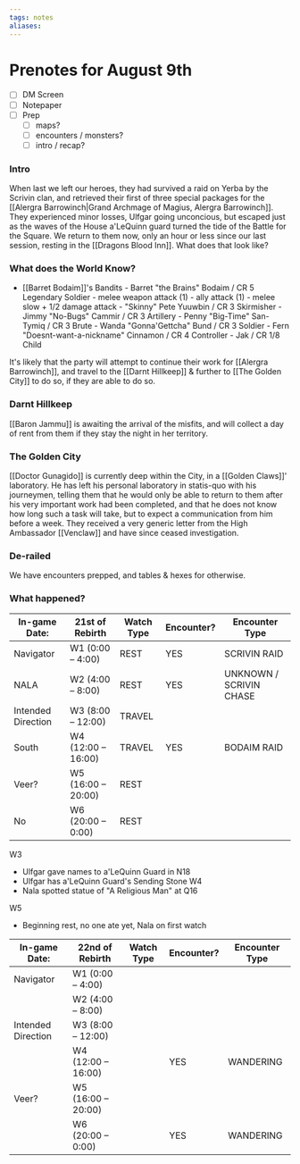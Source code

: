 ```yaml
---
tags: notes
aliases:
---
```


# Prenotes for August 9th
- [ ] DM Screen
- [ ] Notepaper
- [ ] Prep
	- [ ] maps?
	- [ ] encounters / monsters?
	- [ ] intro / recap?

### Intro
When last we left our heroes, they had survived a raid on Yerba by the Scrivin clan, and retrieved their first of three special packages for the [[Alergra Barrowinch|Grand Archmage of Magius, Alergra Barrowinch]]. They experienced minor losses, Ulfgar going unconcious, but escaped just as the waves of the House a'LeQuinn guard turned the tide of the Battle for the Square. We return to them now, only an hour or less since our last session, resting in the [[Dragons Blood Inn]]. What does that look like?

### What does the World Know?
- [[Barret Bodaim]]'s Bandits
			- Barret "the Brains" Bodaim / CR 5 Legendary Soldier
				- melee weapon attack (1)
				- ally attack (1)
				- melee slow + 1/2 damage attack
			- "Skinny" Pete Yuuwbin / CR 3 Skirmisher
			- Jimmy "No-Bugs" Cammir / CR 3 Artillery
			- Penny "Big-Time" San-Tymiq / CR 3 Brute
			- Wanda "Gonna'Gettcha" Bund / CR 3 Soldier
			- Fern "Doesnt-want-a-nickname" Cinnamon / CR 4 Controller
			- Jak / CR 1/8 Child

It's likely that the party will attempt to continue their work for [[Alergra Barrowinch]], and travel to the [[Darnt Hillkeep]] & further to [[The Golden City]] to do so, if they are able to do so.

### Darnt Hillkeep

[[Baron Jammu]] is awaiting the arrival of the misfits, and will collect a day of rent from them if they stay the night in her territory.

### The Golden City

[[Doctor Gunagido]] is currently deep within the City, in a [[Golden Claws]]' laboratory. He has left his personal laboratory in statis-quo with his journeymen, telling them that he would only be able to return to them after his very important work had been completed, and that he does not know how long such a task will take, but to expect a communication from him before a week. They received a very generic letter from the High Ambassador [[Venclaw]] and have since ceased investigation.

### De-railed
We have encounters prepped, and tables & hexes for otherwise. 

### What happened?

| In-game Date:      | 21st of Rebirth    | Watch Type | Encounter? | Encounter Type          |
| ------------------ | ------------------ | ---------- | ---------- | ----------------------- |
| Navigator          | W1 (0:00 – 4:00)   | REST       | YES        | SCRIVIN RAID            |
| NALA               | W2 (4:00 – 8:00)   | REST       | YES        | UNKNOWN / SCRIVIN CHASE |
| Intended Direction | W3 (8:00 – 12:00)  | TRAVEL     |            |                         |
| South              | W4 (12:00 – 16:00) | TRAVEL     | YES        | BODAIM RAID             |
| Veer?              | W5 (16:00 – 20:00) | REST       |            |                         |
| No                 | W6 (20:00 – 0:00)  | REST       |            |                         |

W3
- Ulfgar gave names to a'LeQuinn Guard in N18
- Ulfgar has a'LeQuinn Guard's Sending Stone
W4
- Nala spotted statue of "A Religious Man" at Q16

W5
- Beginning rest, no one ate yet, Nala on first watch

| In-game Date:      | 22nd of Rebirth    | Watch Type | Encounter? | Encounter Type |
| ------------------ | ------------------ | ---------- | ---------- | -------------- |
| Navigator          | W1 (0:00 – 4:00)   |            |            |                |
|                    | W2 (4:00 – 8:00)   |            |            |                |
| Intended Direction | W3 (8:00 – 12:00)  |            |            |                |
|                    | W4 (12:00 – 16:00) |            | YES        | WANDERING      | 
| Veer?              | W5 (16:00 – 20:00) |            |            |                |
|                    | W6 (20:00 – 0:00)  |            | YES        | WANDERING      |